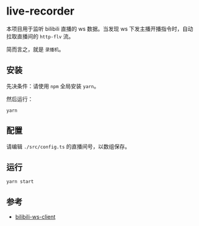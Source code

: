 # live-recorder

本项目用于监听 bilibili 直播的 ws 数据。当发现 ws 下发主播开播指令时，自动拉取直播间的 `http-flv` 流。

简而言之，就是 `录播机`。

## 安装

先决条件：请使用 `npm` 全局安装 `yarn`。

然后运行：

```shell
yarn
```

## 配置

请编辑 `./src/config.ts` 的直播间号，以数组保存。

## 运行

```shell
yarn start
```

## 参考

- [bilibili-ws-client](https://github.com/varieget/bilibili-ws-client)
